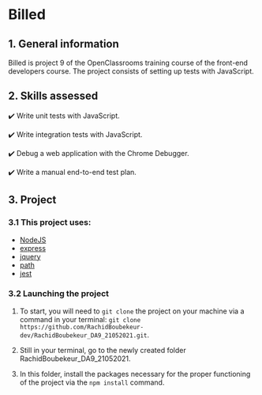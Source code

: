 # Billed

## 1. General information

Billed is project 9 of the OpenClassrooms training course of the front-end developers course.
The project consists of setting up tests with JavaScript.

## 2. Skills assessed

✔️ Write unit tests with JavaScript.

✔️ Write integration tests with JavaScript.

✔️ Debug a web application with the Chrome Debugger.

✔️ Write a manual end-to-end test plan.

## 3. Project

### 3.1 This project uses:

-   [NodeJS](https://nodejs.org/en/)
-   [express](https://expressjs.com/fr/)
-   [jquery](https://jquery.com/)
-   [path](https://www.npmjs.com/package/path)
-   [jest](https://jestjs.io/fr/)

### 3.2 Launching the project

1. To start, you will need to `git clone` the project on your machine via a command in your terminal: `git clone https://github.com/RachidBoubekeur-dev/RachidBoubekeur_DA9_21052021.git`.

2. Still in your terminal, go to the newly created folder RachidBoubekeur_DA9_21052021.

3. In this folder, install the packages necessary for the proper functioning of the project via the `npm install` command.
